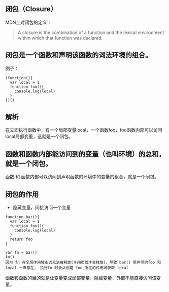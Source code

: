 ## 闭包（Closure）
MDN上对闭包的定义：
> A closure is the combination of a function and the lexical environment within which that function was declared.
## 闭包是一个函数和声明该函数的词法环境的组合。

例子：
```
(function(){
  var local = 1
  function foo(){
    console.log(local)
  }
})()
```
## 解析
在立即执行函数中，有一个局部变量local，一个函数foo，foo函数内部可以访问local局部变量，这就是一个闭包。
## 函数和函数内部能访问到的变量（也叫环境）的总和，就是一个闭包。
函数 和 函数内部可以访问到声明函数的环境中的变量的组合，就是一个闭包。
## 闭包的作用
- 隐藏变量，间接访问一个变量
```
function bar(){
  var local = 1
  function foo(){
    console.log(local)
  }
  return foo
}

var fn = bar()
fn()
因为 fn 在全局作用域永远无法被释放(关闭页面才会释放)，导致 bar() 里声明的foo 和 local 一直存在， 执行fn 时会从创建 foo 所在的作用域获取 local
```
函数套函数的目的就是让变量变成局部变量，隐藏变量，外部不能直接访问该变量。

